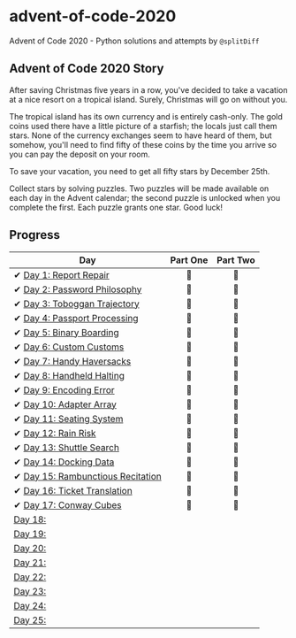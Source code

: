 # advent-of-code-2020
Advent of Code 2020 - Python solutions and attempts by `@splitDiff`

## Advent of Code 2020 Story
After saving Christmas five years in a row, you've decided to take a vacation at a nice resort on a tropical island. Surely, Christmas will go on without you.

The tropical island has its own currency and is entirely cash-only. The gold coins used there have a little picture of a starfish; the locals just call them stars. None of the currency exchanges seem to have heard of them, but somehow, you'll need to find fifty of these coins by the time you arrive so you can pay the deposit on your room.

To save your vacation, you need to get all fifty stars by December 25th.

Collect stars by solving puzzles. Two puzzles will be made available on each day in the Advent calendar; the second puzzle is unlocked when you complete the first. Each puzzle grants one star. Good luck!

## Progress

| Day  | Part One | Part Two | 
|---|:---:|:---:|
| ✔ [Day 1: Report Repair](https://github.com/splitDiff/AdventOfCode2020/tree/main/Day01)| 🌟 | 🌟 |
| ✔ [Day 2: Password Philosophy](https://github.com/splitDiff/AdventOfCode2020/tree/main/Day02)| 🌟 | 🌟 |
| ✔ [Day 3: Toboggan Trajectory](https://github.com/splitDiff/AdventOfCode2020/tree/main/Day03)| 🌟 | 🌟 |
| ✔ [Day 4: Passport Processing](https://github.com/splitDiff/AdventOfCode2020/tree/main/Day04)| 🌟 | 🌟 |
| ✔ [Day 5: Binary Boarding](https://github.com/splitDiff/AdventOfCode2020/tree/main/Day05)| 🌟 | 🌟 |
| ✔ [Day 6: Custom Customs](https://github.com/splitDiff/AdventOfCode2020/tree/main/Day06)| 🌟 | 🌟 |
| ✔ [Day 7: Handy Haversacks](https://github.com/splitDiff/AdventOfCode2020/tree/main/Day07)| 🌟 | 🌟 |
| ✔ [Day 8: Handheld Halting](https://github.com/splitDiff/AdventOfCode2020/tree/main/Day08)| 🌟 | 🌟 |
| ✔ [Day 9: Encoding Error](https://github.com/splitDiff/AdventOfCode2020/tree/main/Day09)| 🌟 | 🌟 |
| ✔ [Day 10: Adapter Array](https://github.com/splitDiff/AdventOfCode2020/tree/main/Day10)| 🌟 | 🌟 |
| ✔ [Day 11: Seating System](https://github.com/splitDiff/AdventOfCode2020/tree/main/Day11)| 🌟 | 🌟 |
| ✔ [Day 12: Rain Risk](https://github.com/splitDiff/AdventOfCode2020/tree/main/Day12)| 🌟 | 🌟 |
| ✔ [Day 13: Shuttle Search](https://github.com/splitDiff/AdventOfCode2020/tree/main/Day13)| 🌟 | 🌟 |
| ✔ [Day 14: Docking Data](https://github.com/splitDiff/AdventOfCode2020/tree/main/Day14)| 🌟 | 🌟 |
| ✔ [Day 15: Rambunctious Recitation](https://github.com/splitDiff/AdventOfCode2020/tree/main/Day15)| 🌟 | 🌟 |
| ✔ [Day 16: Ticket Translation](https://github.com/splitDiff/AdventOfCode2020/tree/main/Day16)| 🌟 | 🌟 |
| ✔ [Day 17: Conway Cubes](https://github.com/splitDiff/AdventOfCode2020/tree/main/Day17)| 🌟 | 🌟 |
| [Day 18: ]()| | |
| [Day 19: ]()| | |
| [Day 20: ]()| | |
| [Day 21: ]()| | |
| [Day 22: ]()| | |
| [Day 23: ]()| | |
| [Day 24: ]()| | |
| [Day 25: ]()| | |

